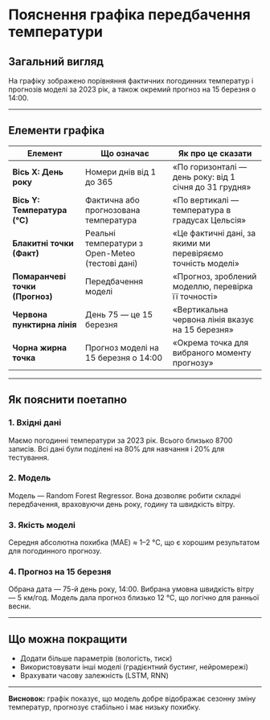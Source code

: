
# Пояснення графіка передбачення температури

## Загальний вигляд

На графіку зображено порівняння фактичних погодинних температур і прогнозів моделі за 2023 рік, а також окремий прогноз на 15 березня о 14:00.

---

## Елементи графіка

| Елемент | Що означає | Як про це сказати |
|--------|------------|--------------------|
| **Вісь X: День року** | Номери днів від 1 до 365 | «По горизонталі — день року: від 1 січня до 31 грудня» |
| **Вісь Y: Температура (°C)** | Фактична або прогнозована температура | «По вертикалі — температура в градусах Цельсія» |
| **Блакитні точки (Факт)** | Реальні температури з Open-Meteo (тестові дані) | «Це фактичні дані, за якими ми перевіряємо точність моделі» |
| **Помаранчеві точки (Прогноз)** | Передбачення моделі | «Прогноз, зроблений моделлю, перевірка її точності» |
| **Червона пунктирна лінія** | День 75 — це 15 березня | «Вертикальна червона лінія вказує на 15 березня» |
| **Чорна жирна точка** | Прогноз моделі на 15 березня о 14:00 | «Окрема точка для вибраного моменту прогнозу» |

---

## Як пояснити поетапно

### 1. Вхідні дані
Маємо погодинні температури за 2023 рік. Всього близько 8700 записів. Всі дані були поділені на 80% для навчання і 20% для тестування.

### 2. Модель
Модель — Random Forest Regressor. Вона дозволяє робити складні передбачення, враховуючи день року, годину та швидкість вітру.

### 3. Якість моделі
Середня абсолютна похибка (MAE) ≈ 1–2 °C, що є хорошим результатом для погодинного прогнозу.

### 4. Прогноз на 15 березня
Обрана дата — 75-й день року, 14:00. Вибрана умовна швидкість вітру — 5 км/год. Модель дала прогноз близько 12 °C, що логічно для ранньої весни.

---

## Що можна покращити

- Додати більше параметрів (вологість, тиск)
- Використовувати інші моделі (градієнтний бустинг, нейромережі)
- Врахувати часову залежність (LSTM, RNN)

---

**Висновок:** графік показує, що модель добре відображає сезонну зміну температур, прогнозує стабільно і має низьку похибку.
